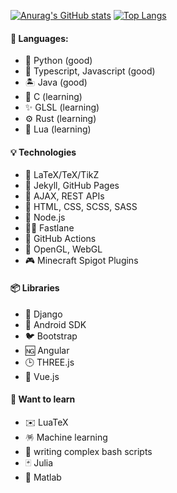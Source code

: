<!-- ### Hi there 👋 -->

[![Anurag's GitHub stats](https://github-readme-stats.vercel.app/api?username=JonasBernard&theme=dark&hide=issues&count_private=true&show_icons=true&hide_border=true&bg_color=ffffff00)](https://github.com/JonasBernard/JonasBernard)
[![Top Langs](https://github-readme-stats.vercel.app/api/top-langs/?username=JonasBernard&layout=compact&theme=dark&hide=ruby&langs_count=8&card_width=300&hide_border=true&bg_color=ffffff00)](https://github.com/JonasBernard/JonasBernard)

#### 💬 Languages:
- 🐍 Python (good)
- 📜 Typescript, Javascript (good)
- 🏝️ Java (good)
- 🌊 C (learning)
- ✨ GLSL (learning)
- ⚙️ Rust (learning)
- 💙 Lua (learning)

#### 💡 Technologies
- 🤏 LaTeX/TeX/TikZ
- 💎 Jekyll, GitHub Pages
- 📍 AJAX, REST APIs
- 📎 HTML, CSS, SCSS, SASS
- 💚 Node.js
- 🏃🏽 Fastlane
- 🚀 GitHub Actions
- 🔦 OpenGL, WebGL
- 🎮 Minecraft Spigot Plugins

#### 📦 Libraries
- 🍡 Django
- 📱 Android SDK
- 🐦 Bootstrap
- 🆖 Angular
- 🕒 THREE.js
- 🙈 Vue.js

#### 📖 Want to learn
- ✉️ LuaTeX
- 🪅 Machine learning
- 💎 writing complex bash scripts
- 🃏 Julia
- 🔣 Matlab

<!--
**JonasBernard/JonasBernard** is a ✨ _special_ ✨ repository because its `README.md` (this file) appears on your GitHub profile.

Here are some ideas to get you started:

- 🔭 I’m currently working on ...
- 🌱 I’m currently learning ...
- 👯 I’m looking to collaborate on ...
- 🤔 I’m looking for help with ...
- 💬 Ask me about ...
- 📫 How to reach me: ...
- 😄 Pronouns: ...
- ⚡ Fun fact: ...
-->
